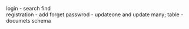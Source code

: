 login - search find  
registration - add 
forget passwrod - updateone and update many;
table - documets
schema 